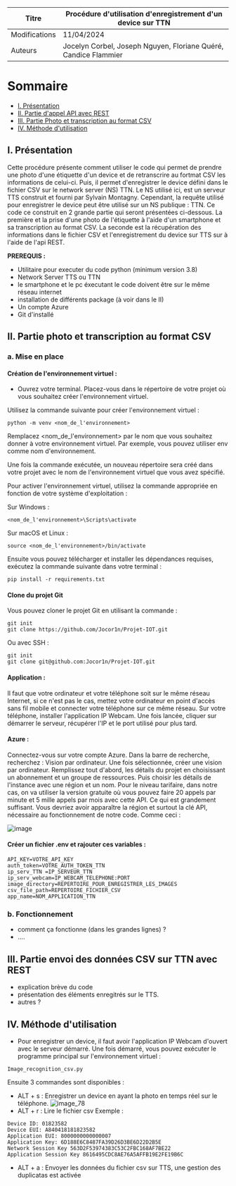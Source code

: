 | Titre           | Procédure d'utilisation d'enregistrement d'un device sur TTN    |
| ----------------|---------------------------------------------------------------- |
| Modifications   | 11/04/2024                                                      |
| Auteurs         | Jocelyn Corbel, Joseph Nguyen, Floriane Quéré, Candice Flammier |

# Sommaire

- [I. Présentation](#i-1)
- [II. Partie d'appel API avec REST](#ii-2)
- [III. Partie Photo et transcription au format CSV](#iii-3)
- [IV. Méthode d'utilisation](#iv-4)


## I. Présentation 

Cette procédure présente comment utiliser le code qui permet de prendre une photo d'une étiquette d'un device et de retranscrire au fortmat CSV les informations de celui-ci. Puis, il permet d'enregistrer le device défini dans le fichier CSV sur le network server (NS) TTN.
Le NS utilisé ici, est un serveur TTS construit et fourni par Sylvain Montagny. Cependant, la requête utilisé pour enregistrer le device peut être utilisé sur un NS publique : TTN. 
Ce code ce construit en 2 grande partie qui seront présentées ci-dessous. La première et la prise d'une photo de l'étiquette à l'aide d'un smartphone et sa transcription au format CSV. La seconde est la récupération des informations dans le fichier CSV et l'enregistrement du device sur TTS sur à l'aide de l'api REST.

**PREREQUIS :** 
- Utilitaire pour executer du code python (minimum version 3.8) 
- Network Server TTS ou TTN 
- le smartphone et le pc éxecutant le code doivent être sur le même réseau internet
- installation de différents package (à voir dans le II)
- Un compte Azure
- Git d'installé
  
## II. Partie photo et transcription au format CSV 

### a. Mise en place 
#### Création de l'environnement virtuel :
- Ouvrez votre terminal.
Placez-vous dans le répertoire de votre projet où vous souhaitez créer l'environnement virtuel.

Utilisez la commande suivante pour créer l'environnement virtuel :
```shell
python -m venv <nom_de_l'environnement>
```
Remplacez <nom_de_l'environnement> par le nom que vous souhaitez donner à votre environnement virtuel. Par exemple, vous pouvez utiliser env comme nom d'environnement.

Une fois la commande exécutée, un nouveau répertoire sera créé dans votre projet avec le nom de l'environnement virtuel que vous avez spécifié.

Pour activer l'environnement virtuel, utilisez la commande appropriée en fonction de votre système d'exploitation :

Sur Windows :
```shell
<nom_de_l'environnement>\Scripts\activate
```
Sur macOS et Linux :
```shell
source <nom_de_l'environnement>/bin/activate
```
Ensuite vous pouvez télécharger et installer les dépendances requises, exécutez la commande suivante dans votre terminal :

```shell
pip install -r requirements.txt
```
#### Clone du projet Git

Vous pouvez cloner le projet Git en utilisant la commande :

```shell
git init
git clone https://github.com/Jocor1n/Projet-IOT.git 
```

Ou avec SSH :

```shell
git init
git clone git@github.com:Jocor1n/Projet-IOT.git
```

#### Application :
Il faut que votre ordinateur et votre téléphone soit sur le même réseau Internet, si ce n'est pas le cas, mettez votre ordinateur en point d'accès sans fil mobile et connecter votre téléphone sur ce même réseau.
Sur votre téléphone, installer l'application IP Webcam.
Une fois lancée, cliquer sur démarrer le serveur, récupérer l'IP et le port utilisé pour plus tard.

#### Azure : 

Connectez-vous sur votre compte Azure. Dans la barre de recherche, recherchez : Vision par ordinateur. Une fois sélectionnée, créer une vision par ordinateur. Remplissez tout d'abord, les détails du projet en choisissant un abonnement et un groupe de ressources. Puis choisir les détails de l'instance avec une région et un nom. Pour le niveau tarifaire, dans notre cas, on va utiliser la version gratuite où vous pouvez faire 20 appels par minute et 5 mille appels par mois avec cette API. Ce qui est grandement suffisant. 
Vous devriez avoir apparaître la région et surtout la clé API, nécessaire au fonctionnement de notre code. Comme ceci :

![image](https://github.com/Jocor1n/Projet-IOT/assets/75179590/183065f5-2254-4f83-8958-85cd0c1bc6a9)

#### Créer un fichier .env et rajouter ces variables :
```shell
API_KEY=VOTRE_API_KEY
auth_token=VOTRE_AUTH_TOKEN_TTN
ip_serv_TTN =IP_SERVEUR_TTN
ip_serv_webcam=IP_WEBCAM_TELEPHONE:PORT
image_directory=REPERTOIRE_POUR_ENREGISTRER_LES_IMAGES
csv_file_path=REPERTOIRE_FICHIER_CSV
app_name=NOM_APPLICATION_TTN
```

### b. Fonctionnement 
- comment ça fonctionne (dans les grandes lignes) ?
- ....

## III. Partie envoi des données CSV sur TTN avec REST 
- explication brève du code
- présentation des éléments enregitrés sur le TTS. 
- autres ? 

## IV. Méthode d'utilisation 

- Pour enregistrer un device, il faut avoir l'application IP Webcam d'ouvert avec le serveur démarré. Une fois démarré, vous pouvez exécuter le programme principal sur l'environnement virtuel :
  
```shell
Image_recognition_csv.py
```

Ensuite 3 commandes sont disponibles : 

* ALT + s : Enregistrer un device en ayant la photo en temps réel sur le téléphone.
![image_78](https://github.com/Jocor1n/Projet-IOT/assets/75179590/a7a2a129-d97b-4dd0-91b2-ada27f10412c)
* ALT + r : Lire le fichier csv
Exemple :
```shell
Device ID: 01823582
Device EUI: A840418181823582
Application EUI: 8000000000000007
Application Key: 6D188E6C8487FA39D26D3BE6D22D2B5E
Network Session Key 563D2F53974383C53C2FBC168AF7BE22
Application Session Key 8616495CDC8AE76A5AFFB19E2FE19B6C
```
* ALT + a : Envoyer les données du fichier csv sur TTS, une gestion des duplicatas est activée
